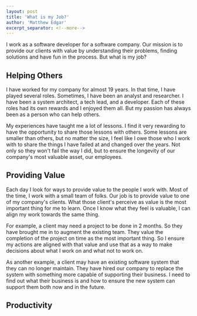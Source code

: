 ```yaml
---
layout: post
title: 'What is my Job?'
author: 'Matthew Edgar'
excerpt_separator: <!--more-->
---
```


I work as a software developer for a software company. Our mission is to provide our clients with value by understanding their problems, finding solutions and have fun in the process. But what is my job?

<!--more-->

## Helping Others

I have worked for my company for almost 19 years. In that time, I have played several roles. Sometimes, I
have been an analyst and researcher. I have been a system architect, a tech lead, and a developer. Each of these 
roles had its own rewards and I enjoyed them all. But my passion has always been as a person who can help others.

My experiences have taught me a lot of lessons. I find it very rewarding to have the opportunity to share
those lessons with others. Some lessons are smaller than others, but no matter the size, I feel like I owe 
those who I work with to share the things I have failed at and changed over the years. Not only so they won't 
fail the way I did, but to ensure the longevity of our company's most valuable asset, our employees.

## Providing Value

Each day I look for ways to provide value to the people I work with. Most of the time, I work with a small team
of folks. Our job is to provide value to one of my company's clients. What those client's perceive as value
is the most important thing for me to learn. Once I know what they feel is valuable, I can align my work
towards the same thing. 
 
For example, a client may need a project to be done in 2 months. So they have brought me in to augment the
existing team. They value the completion of the project on time as the most important thing. So I ensure
my actions are aligned with that value and use that as a way to make decisions about what I work on 
and what not to work on.

As another example, a client may have an existing software system that they can no longer maintain. They 
have hired our company to replace the system with something more capable of supporting their business. I 
need to find out what their business is and how to ensure the new system can support them both now
and in the future.


## Productivity
